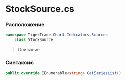 
# StockSource.cs
### Расположение
```csharp
namespace TigerTrade.Chart.Indicators.Sources  
    class StockSource
```

> Описание

### Синтаксис
```csharp
public override IEnumerable<string> GetSeriesList()
```
